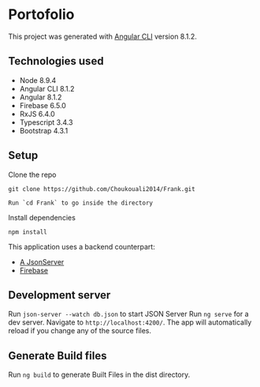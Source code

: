 # Portofolio

This project was generated with [Angular CLI](https://github.com/angular/angular-cli) version 8.1.2.

## Technologies used
* Node 8.9.4
* Angular CLI 8.1.2
* Angular 8.1.2
* Firebase 6.5.0
* RxJS 6.4.0
* Typescript 3.4.3
* Bootstrap 4.3.1

## Setup

Clone the repo
```
git clone https://github.com/Choukouali2014/Frank.git

Run `cd Frank` to go inside the directory
```
Install dependencies
```
npm install
```
This application uses a backend counterpart:
* [A JsonServer ](https://github.com/typicode/json-server)
* [Firebase ](https://github.com/typicode/json-server)

## Development server
Run `json-server --watch db.json` to start JSON Server 
Run `ng serve` for a dev server. Navigate to `http://localhost:4200/`. The app will automatically reload if you change any of the source files.

## Generate Build files
Run `ng build` to generate Built Files in the dist directory. 